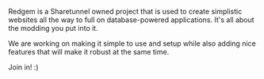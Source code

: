 
Redgem is a Sharetunnel owned project that is used to create simplistic websites all the way to full on database-powered applications. It's all about the modding you put 
into it.

We are working on making it simple to use and setup while also adding nice features that will make it robust at the same time.

Join in! :)
